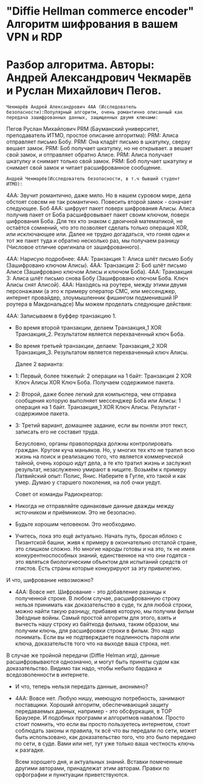 # "Diffie Hellman commerce encoder" Алгоритм шифрования в вашем VPN и RDP
# Разбор алгоритма. Авторы: Андрей Александрович Чекмарёв и Руслан Михайлович Пегов.
    Чекмарёв Андрей Александрович 4AA (Исследователь безопасности):Популярный алгоритм, очень романтично описанный как передача зашифрованных данных, защищенных двумя ключами:
Пегов Руслан Михайлович PRM (Бауманский университет, преподаватель ИТМО, простое описание алгоритма):
PRM: Алиса отправляет письмо Бобу.
PRM: Она кладёт письмо в шкатулку, сверху вешает замок. 
PRM: Боб получает шкатулку, но не открывает. а вешает свой замок, и отправляет обратно Алисе. 
PRM: Алиса получает шкатулку и снимает только свой замок. 
PRM: Боб получает шкатулку и снимает свой замок и читает расшифрованное сообщение.

    Андрей Чекмарёв(Исследователь безопасности, в т.ч бывший студент ИТМО):
4AA: Звучит романтично, даже мило. Но в нашем суровом мире, дела обстоят совсем не так романтично. Повесить второй замок - означает следующее. Боб 4AA: шифрует пакет поверх шифрования Алисы. Алиса получив пакет от Боба расшифровывает пакет своим ключом, поверх шифрования Боба. Для тех кто знаком с двоичной математикой, не остаётся сомнений, что это позволяет сделать только операция XOR, или исключающее или. Далее не трудно догадаться, что гоняя один и тот же пакет туда и обратно несколько раз, мы получаем разницу (Числовое отличие оригинала от зашифрованного). 

4AA: Нарисую подробнее:
4AA: Транзакция 1: Алиса шлёт письмо Бобу (Зашифровано ключом Алисы).
4AA: Транзакция 2: Боб шлёт письмо Алисе (Зашифровано ключом Алисы и  ключом Боба).
4AA: Транзакция 3: Алиса шлёт письмо снова Бобу (Зашифровано ключом Боба. Ключ Алисы снят Алисой).
4AA: Находясь на роутере, между этими двумя персонажами (а это к примеру оператор СМС, или мессенджер, интернет провайдер, злоумышленник фишингом подменивший IP роутера в Макдональдсе) Мы можем проделать следующие действия:

4AA:    Записываем в буффер транзакцию 1.
- Во время второй транзакции, делаем Транзакция_1 XOR Транзакция_2. 
Результатом является перехваченный ключ Боба.
- Во время третьей транзакции, делаем: Транзакция_2 XOR Транзакция_3. 
Результатом является перехваченный ключ Алисы. 

    Далее 2 варианта:
- 1: Первый, более тяжелый: 2 операции на 1 байт: Транзакция 2 XOR Ключ Алисы XOR Ключ Боба. 
Получаем содержимое пакета. 
- 2: Второй, даже более легкий  для компьютера, чем отправка сообщения которую выполняет мессенджер Боба или Алисы: 1 операция на 1 байт. 
Транзакция_1 XOR Ключ Алисы. Результат - содержимое пакета.
- 3: Третий вариант, домашнее задание, если вы поняли этот текст, записать его не составит труда. 

    Безусловно, органы правопорядка должны контролировать граждан. Кругом куча маньяков. Но, у многих тех кто не тратил всю жизнь на поиск и реализацию того, что является коммерческой тайной, очень хорошо идут дела, а те кто тратил жизнь и заслужил результат, незаслуженно умирают в нищите. Возьмём к примеру Латвийский опыт: Полис, Янис. Наберите в Гугле, кто такой и как умер. Думаю у старшего поколения, на лоб очки уедут. 

    Совет от команды Радиокреатор: 
- Никогда не отправляйте одинаковые данные дважды между источником и приёмником. Это не безопасно. 
- Будьте хорошим человеком. Это необходимо.
- Учитесь, пока это ещё актуально. 
Начать путь, бросая яблоко с Пизантской башни, живя к примеру в окончательно отсталой стране, это слишком сложно. Но многие народы готовы и на это, тк не имея конкурентноспособных знаний, единственное на что они годятся - это являться биологическим объектом для испытаний средств от глистов. Есть страны которые конкурируют за эту привилегию.

И что, шифрование невозможно?
- 4AA: Вовсе нет. Шифрование - это  добавление разницы к полученной строке. В любом случае, расшифрованную строку нельзя принимать как доказательство в суде, тк для любой строки, можно найти такую разницу, прибавив которую, мы получим фильм Звёздные войны.  Самый простой алгоритм для этого, взять и вычесть нашу строку из байткода фильма, таким образом, мы получим ключь, для расшифровки строки в фильм. Это надо понимать. Если вы не подтверждаете подлинность пароля или ключа, доказательств того что на выходе ваша строка, нет.

В случае же тройной передачи (Diffie Helman итд), данные расшифровываются однозначно, и могут быть приняты судом как доказательство. Видимо так надо, чтобы небыло бардака и вседозволенности в интернете.

- И что, теперь нельзя передать данные, анонимно?

- 4AA: Вовсе нет. Любую нишу, имеющую потребность, занимают поставщики. Хороший алгоритм, обеспечивающий защиту передаваемых данных, например - это обсфуркация, в ТОР Браузере. И подобных программ и алгоритмов навалом. Просто  стоит помнить, что если вы просто пользуетесь интернетом, стоит соблюдать законы и правила, тк всё что вы передали по сети, может быть использовано, как доказательство того, что это было передано по сети, в суде. Вами или нет, тут уже только ваша честность ключь к разгадке.

    Всем хорошего дня, и актуальных знаний.
Вставки помеченные другими авторами, принадлежат этим авторам.
Правки по орфографии и пунктуации приветствуются.
